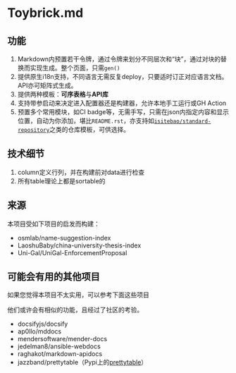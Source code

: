# Toybrick.md

## 功能

1. Markdown内预置若干令牌，通过令牌来划分不同层次和“块”，通过对块的替换而实现生成。整个页面，只需```gen()```
2. 提供原生i18n支持，不同语言无需反复deploy，只要适时订正对应语言文档。API亦可矩阵式生成。
3. 提供两种模板：**可序表格**与**API库**
4. 支持带参启动来决定进入配置器还是构建器，允许本地手工运行或GH Action
5. 预置多个常用模块，如CI badge等，无需手写，只需在json内指定内容和显示位置，自动为你添加，堪比```README.rst```，亦支持如[```isitebao/standard-repository```](https://github.com/misitebao/standard-repository)之类的仓库模板，可供选择。

## 技术细节

1. column定义行列，并在构建前对data进行检查
2. 所有table理论上都是sortable的

## 来源

本项目受如下项目的启发而构建：
+ osmlab/name-suggestion-index
+ LaoshuBaby/china-university-thesis-index
+ Uni-Gal/UniGal-EnforcementProposal

## 可能会有用的其他项目

如果您觉得本项目不太实用，可以参考下面这些项目

他们或许会有相似的功能，且经过了社区的考验。

+ docsifyjs/docsify
+ ap0llo/mddocs
+ mendersoftware/mender-docs
+ jedelman8/ansible-webdocs
+ raghakot/markdown-apidocs
+ jazzband/prettytable（Pypi上的[prettytable](https://pypi.org/project/prettytable/)）
